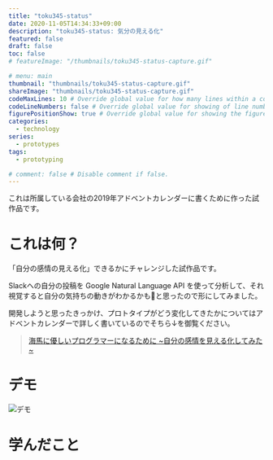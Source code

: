 ```yaml
---
title: "toku345-status"
date: 2020-11-05T14:34:33+09:00
description: "toku345-status: 気分の見える化"
featured: false
draft: false
toc: false
# featureImage: "/thumbnails/toku345-status-capture.gif"

# menu: main
thumbnail: "thumbnails/toku345-status-capture.gif"
shareImage: "thumbnails/toku345-status-capture.gif"
codeMaxLines: 10 # Override global value for how many lines within a code block before auto-collapsing.
codeLineNumbers: false # Override global value for showing of line numbers within code block.
figurePositionShow: true # Override global value for showing the figure label.
categories:
  - technology
series:
  - prototypes
tags:
  - prototyping

# comment: false # Disable comment if false.
---
```


これは所属している会社の2019年アドベントカレンダーに書くために作った試作品です。


# これは何？

「自分の感情の見える化」できるかにチャレンジした試作品です。

Slackへの自分の投稿を Google Natural Language API を使って分析して、それ視覚すると自分の気持ちの動きがわかるかも🤔と思ったので形にしてみました。

開発しようと思ったきっかけ、プロトタイプがどう変化してきたかについてはアドベントカレンダーで詳しく書いているのでそちら↓を御覧ください。

> [海馬に優しいプログラマーになるために ~自分の感情を見える化してみた~](/blog/toku345-status-announcement)

# デモ

![デモ](/thumbnails/toku345-status-capture.gif)

# 学んだこと
